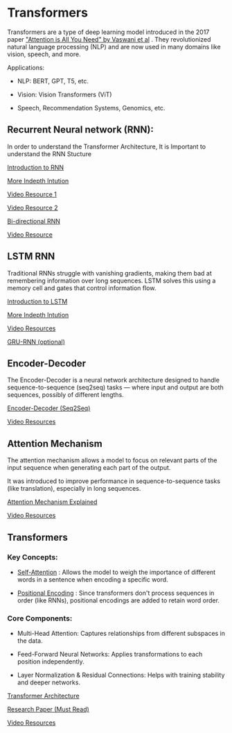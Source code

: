 # Transformers
Transformers are a type of deep learning model introduced in the 2017 paper ["Attention is All You Need" by Vaswani et al](https://papers.neurips.cc/paper/7181-attention-is-all-you-need.pdf) . They revolutionized natural language processing (NLP) and are now used in many domains like vision, speech, and more.

Applications:
- NLP: BERT, GPT, T5, etc.

- Vision: Vision Transformers (ViT)

- Speech, Recommendation Systems, Genomics, etc.

## Recurrent Neural network (RNN):
In order to understand the Transformer Architecture, It is Important to understand the RNN Stucture

[Introduction to RNN](https://www.geeksforgeeks.org/introduction-to-recurrent-neural-network/)

[More Indepth Intution](https://www.geeksforgeeks.org/machine-learning/recurrent-neural-networks-explanation/)

[Video Resource 1](https://www.youtube.com/watch?v=Y2wfIKQyd1I)

[Video Resource 2](https://www.youtube.com/watch?v=EzsXi4WzelI)

[Bi-directional RNN](https://www.geeksforgeeks.org/bidirectional-recurrent-neural-network/)

[Video Resource](https://youtu.be/atYPhweJ7ao?si=VlHMh2zwwqPWo5AF)

## LSTM RNN
Traditional RNNs struggle with vanishing gradients, making them bad at remembering information over long sequences.
LSTM solves this using a memory cell and gates that control information flow.

[Introduction to LSTM](https://www.geeksforgeeks.org/machine-learning/long-short-term-memory-networks-explanation/)

[More Indepth Intution](https://www.geeksforgeeks.org/machine-learning/long-short-term-memory-networks-explanation/)

[Video Resources](https://youtu.be/LfnrRPFhkuY?si=Q7tAaOkHZUwokVAV)

[GRU-RNN (optional)](https://youtu.be/tOuXgORsXJ4?si=Cv2JxQQip_lmi40h)

## Encoder-Decoder
The Encoder-Decoder is a neural network architecture designed to handle sequence-to-sequence (seq2seq) tasks — where input and output are both sequences, possibly of different lengths.

[Encoder-Decoder (Seq2Seq)](https://medium.com/analytics-vidhya/encoder-decoder-seq2seq-models-clearly-explained-c34186fbf49b)

[Video Resources](https://www.youtube.com/watch?v=L8HKweZIOmg)

## Attention Mechanism
The attention mechanism allows a model to focus on relevant parts of the input sequence when generating each part of the output.

It was introduced to improve performance in sequence-to-sequence tasks (like translation), especially in long sequences.

[Attention Mechanism Explained](https://erdem.pl/2021/05/introduction-to-attention-mechanism)

[Video Resources](https://youtu.be/PSs6nxngL6k?si=mcrMj7QjLftvYXz4)


## Transformers
### Key Concepts:
- [Self-Attention](https://sebastianraschka.com/blog/2023/self-attention-from-scratch.html) :
  Allows the model to weigh the importance of different words in a sentence when encoding a specific word.

- [Positional Encoding](https://machinelearningmastery.com/a-gentle-introduction-to-positional-encoding-in-transformer-models-part-1/) :
Since transformers don't process sequences in order (like RNNs), positional encodings are added to retain word order.

### Core Components:
- Multi-Head Attention:
Captures relationships from different subspaces in the data.

- Feed-Forward Neural Networks:
Applies transformations to each position independently.

- Layer Normalization & Residual Connections:
Helps with training stability and deeper networks.

[Transformer Architecture](https://jalammar.github.io/illustrated-transformer/)

[Research Paper (Must Read)](https://papers.neurips.cc/paper/7181-attention-is-all-you-need.pdf)

[Video Resources](https://youtu.be/ZhAz268Hdpw?si=FCy2wMu-hOBIxIIu)
